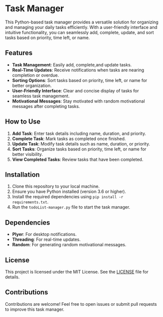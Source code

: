 # Task Manager

This Python-based task manager provides a versatile solution for organizing and managing your daily tasks efficiently. With a user-friendly interface and intuitive functionality, you can seamlessly add, complete, update, and sort tasks based on priority, time left, or name.

## Features

- **Task Management**: Easily add, complete,and update tasks.
- **Real-Time Updates**: Receive notifications when tasks are nearing completion or overdue.
- **Sorting Options**: Sort tasks based on priority, time left, or name for better organization.
- **User-Friendly Interface**: Clear and concise display of tasks for seamless task management.
- **Motivational Messages**: Stay motivated with random motivational messages after completing tasks.

## How to Use

1. **Add Task**: Enter task details including name, duration, and priority.
2. **Complete Task**: Mark tasks as completed once finished.
3. **Update Task**: Modify task details such as name, duration, or priority.
4. **Sort Tasks**: Organize tasks based on priority, time left, or name for better visibility.
5. **View Completed Tasks**: Review tasks that have been completed.

## Installation

1. Clone this repository to your local machine.
2. Ensure you have Python installed (version 3.6 or higher).
3. Install the required dependencies using `pip install -r requirements.txt`.
4. Run the `todoList-manager.py` file to start the task manager.

## Dependencies

- **Plyer**: For desktop notifications.
- **Threading**: For real-time updates.
- **Random**: For generating random motivational messages.

## License

This project is licensed under the MIT License. See the [LICENSE](LICENSE) file for details.

## Contributions

Contributions are welcome! Feel free to open issues or submit pull requests to improve this task manager.


